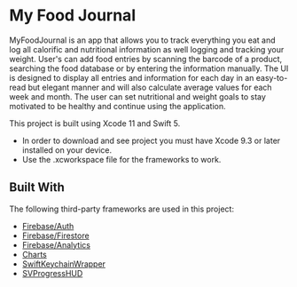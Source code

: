 # My Food Journal

MyFoodJournal is an app that allows you to track everything you eat and log all calorific and nutritional information as well logging and tracking your weight.
User's can add food entries by scanning the barcode of a product, searching the food database or by entering the information manually.
The UI is designed to display all entries and information for each day in an easy-to-read but elegant manner and will also calculate average values for each week and month.
The user can set nutritional and weight goals to stay motivated to be healthy and continue using the application.

This project is built using Xcode 11 and Swift 5.

* In order to download and see project you must have Xcode 9.3 or later installed on your device.
* Use the .xcworkspace file for the frameworks to work.

## Built With

The following third-party frameworks are used in this project:

* [Firebase/Auth](https://firebase.google.com/docs/auth)
* [Firebase/Firestore](https://firebase.google.com/docs/firestore)
* [Firebase/Analytics](https://firebase.google.com/docs/analytics)
* [Charts](https://github.com/danielgindi/Charts)
* [SwiftKeychainWrapper](https://github.com/jrendel/SwiftKeychainWrapper)
* [SVProgressHUD](https://github.com/SVProgressHUD/SVProgressHUD)
